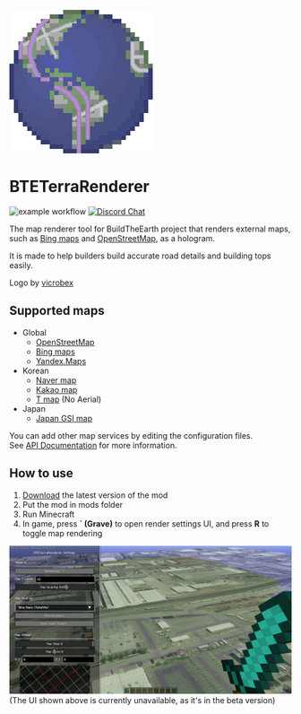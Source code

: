 ![Logo](btr-core/src/main/resources/assets/bteterrarenderer/textures/icon.png)
# BTETerraRenderer
![example workflow](https://github.com/tf2mandeokyi/BTETerraRenderer/actions/workflows/gradle.yml/badge.svg) [![Discord Chat](https://img.shields.io/discord/804025113216548874.svg)](https://discord.gg/4gjrwWH2gS)

The map renderer tool for BuildTheEarth project that renders external maps,
such as [Bing maps](https://www.bing.com/maps) and [OpenStreetMap](http://openstreetmap.org/), as a hologram.

It is made to help builders build accurate road details and building tops easily.

Logo by [vicrobex](https://github.com/vicrobex)


## Supported maps

* Global
  * [OpenStreetMap](http://openstreetmap.org/)
  * [Bing maps](https://www.bing.com/maps/)
  * [Yandex.Maps](https://yandex.com/maps/)
* Korean
  * [Naver map](https://map.naver.com/)
  * [Kakao map](https://map.kakao.com/)
  * [T map](https://www.tmap.co.kr/) (No Aerial)
* Japan
  * [Japan GSI map](https://maps.gsi.go.jp/)

You can add other map services by editing the configuration files.<br>
See [API Documentation](YML_CONFIG.md) for more information.



## How to use

1. [Download](https://github.com/tf2mandeokyi/BTETerraRenderer/releases) the latest version of the mod
2. Put the mod in mods folder
3. Run Minecraft
4. In game, press **` (Grave)** to open render settings UI, and press **R** to toggle map rendering

![Reference screenshot](docs/screenshot0.png "Location: Seattle, USA")
(The UI shown above is currently unavailable, as it's in the beta version)
